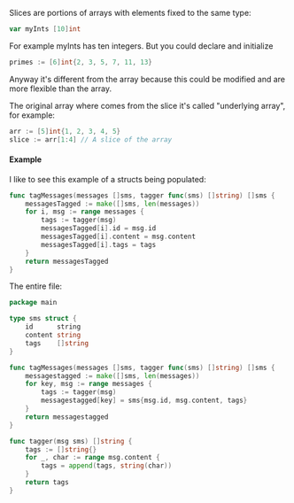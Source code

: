 Slices are portions of arrays with elements fixed to the same type:
```go
var myInts [10]int
```
For example myInts has ten integers.
But you could declare and initialize
```go
primes := [6]int{2, 3, 5, 7, 11, 13}
```
Anyway it's different from the array because this could be modified and are more flexible than the array.

The original array where comes from the slice it's called "underlying array", for example:
```go
arr := [5]int{1, 2, 3, 4, 5}
slice := arr[1:4] // A slice of the array

```

#### Example
I like to see this example of a structs being populated:
```go
func tagMessages(messages []sms, tagger func(sms) []string) []sms {
    messagesTagged := make([]sms, len(messages))
    for i, msg := range messages {
        tags := tagger(msg)
        messagesTagged[i].id = msg.id
        messagesTagged[i].content = msg.content
        messagesTagged[i].tags = tags
    }
    return messagesTagged
}
```
The entire file:
```go
package main

type sms struct {
    id      string
    content string
    tags    []string
}

func tagMessages(messages []sms, tagger func(sms) []string) []sms {
    messagestagged := make([]sms, len(messages))
    for key, msg := range messages {
        tags := tagger(msg)
        messagestagged[key] = sms{msg.id, msg.content, tags}
    }
    return messagestagged
}

func tagger(msg sms) []string {
    tags := []string{}
    for _, char := range msg.content {
        tags = append(tags, string(char))
    }
    return tags
}
```